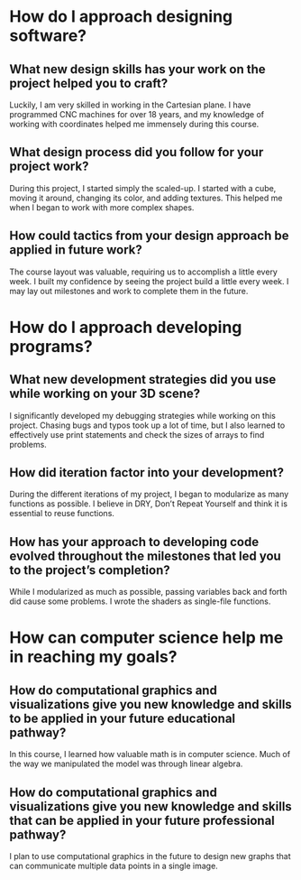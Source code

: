 # How do I approach designing software? 
## What new design skills has your work on the project helped you to craft?
Luckily, I am very skilled in working in the Cartesian plane. I have programmed CNC machines for over 18 years, and my knowledge of working with coordinates helped me immensely during this course. 
## What design process did you follow for your project work?
During this project, I started simply the scaled-up. I started with a cube, moving it around, changing its color, and adding textures. This helped me when I began to work with more complex shapes.
## How could tactics from your design approach be applied in future work?
The course layout was valuable, requiring us to accomplish a little every week. I built my confidence by seeing the project build a little every week. I may lay out milestones and work to complete them in the future.
# How do I approach developing programs? 
## What new development strategies did you use while working on your 3D scene?
I significantly developed my debugging strategies while working on this project. Chasing bugs and typos took up a lot of time, but I also learned to effectively use print statements and check the sizes of arrays to find problems.
## How did iteration factor into your development?
During the different iterations of my project, I began to modularize as many functions as possible. I believe in DRY, Don’t Repeat Yourself and think it is essential to reuse functions.
## How has your approach to developing code evolved throughout the milestones that led you to the project’s completion?
While I modularized as much as possible, passing variables back and forth did cause some problems. I wrote the shaders as single-file functions.

# How can computer science help me in reaching my goals? 
## How do computational graphics and visualizations give you new knowledge and skills to be applied in your future educational pathway?
In this course, I learned how valuable math is in computer science. Much of the way we manipulated the model was through linear algebra.
## How do computational graphics and visualizations give you new knowledge and skills that can be applied in your future professional pathway?
I plan to use computational graphics in the future to design new graphs that can communicate multiple data points in a single image. 
